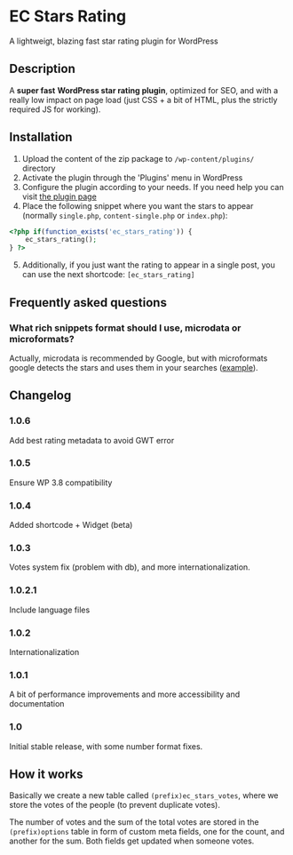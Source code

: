 # EC Stars Rating #

A lightweigt, blazing fast star rating plugin for WordPress

## Description ##

A **super fast** **WordPress star rating plugin**, optimized for SEO, and with a really low impact on page load (just CSS + a bit of HTML, plus the strictly required JS for working).

## Installation ##

1. Upload the content of the zip package to `/wp-content/plugins/` directory
2. Activate the plugin through the 'Plugins' menu in WordPress
3. Configure the plugin according to your needs. If you need help you can visit [the plugin page](http://emiliocobos.net/ec-stars-rating-wordpress-plugin/)
4. Place the following snippet where you want the stars to appear (normally `single.php`, `content-single.php` or `index.php`):

```php
<?php if(function_exists('ec_stars_rating')) {
	ec_stars_rating();
} ?>
```

5. Additionally, if you just want the rating to appear in a single post, you can use the next shortcode:
`[ec_stars_rating]`


## Frequently asked questions ##

### What rich snippets format should I use, microdata or microformats? ###

Actually, microdata is recommended by Google, but with microformats google detects the stars and uses them in your searches ([example](https://www.google.com/search?q=site:emiliocobos.net+ec+stars+rating)).

## Changelog ##

### 1.0.6 ###
Add best rating metadata to avoid GWT error

### 1.0.5 ###
Ensure WP 3.8 compatibility

### 1.0.4 ###
Added shortcode + Widget (beta)

### 1.0.3 ###
Votes system fix (problem with db), and more internationalization.

### 1.0.2.1 ###
Include language files

### 1.0.2 ###
Internationalization

### 1.0.1 ###
A bit of performance improvements and more accessibility and documentation

### 1.0 ###
Initial stable release, with some number format fixes.

## How it works ##

Basically we create a new table called `(prefix)ec_stars_votes`, where we store the votes of the people (to prevent duplicate votes).

The number of votes and the sum of the total votes are stored in the `(prefix)options` table in form of custom meta fields, one for the count, and another for the sum. Both fields get updated when someone votes.